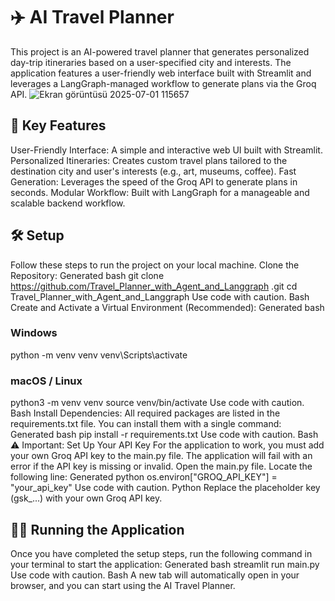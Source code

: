 # ✈️ AI Travel Planner
This project is an AI-powered travel planner that generates personalized day-trip itineraries based on a user-specified city and interests. The application features a user-friendly web interface built with Streamlit and leverages a LangGraph-managed workflow to generate plans via the Groq API.
![Ekran görüntüsü 2025-07-01 115657](https://github.com/user-attachments/assets/c566d13a-94a9-413a-93bc-13c3a13de241)

## 🚀 Key Features
User-Friendly Interface: A simple and interactive web UI built with Streamlit.
Personalized Itineraries: Creates custom travel plans tailored to the destination city and user's interests (e.g., art, museums, coffee).
Fast Generation: Leverages the speed of the Groq API to generate plans in seconds.
Modular Workflow: Built with LangGraph for a manageable and scalable backend workflow.
## 🛠️ Setup
Follow these steps to run the project on your local machine.
Clone the Repository:
Generated bash
git clone https://github.com/Travel_Planner_with_Agent_and_Langgraph
.git
cd Travel_Planner_with_Agent_and_Langgraph
Use code with caution.
Bash
Create and Activate a Virtual Environment (Recommended):
Generated bash
### Windows
python -m venv venv
venv\Scripts\activate

### macOS / Linux
python3 -m venv venv
source venv/bin/activate
Use code with caution.
Bash
Install Dependencies:
All required packages are listed in the requirements.txt file. You can install them with a single command:
Generated bash
pip install -r requirements.txt
Use code with caution.
Bash
⚠️ Important: Set Up Your API Key
For the application to work, you must add your own Groq API key to the main.py file. The application will fail with an error if the API key is missing or invalid.
Open the main.py file.
Locate the following line:
Generated python
os.environ["GROQ_API_KEY"] = "your_api_key"
Use code with caution.
Python
Replace the placeholder key (gsk_...) with your own Groq API key.
## 🏃‍♀️ Running the Application
Once you have completed the setup steps, run the following command in your terminal to start the application:
Generated bash
streamlit run main.py
Use code with caution.
Bash
A new tab will automatically open in your browser, and you can start using the AI Travel Planner.
